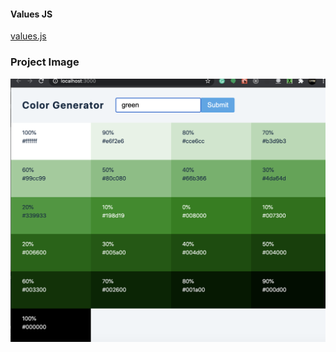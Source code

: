 #### Values JS

[values.js](https://github.com/noeldelgado/values.js)

### Project Image

![](image.png)
